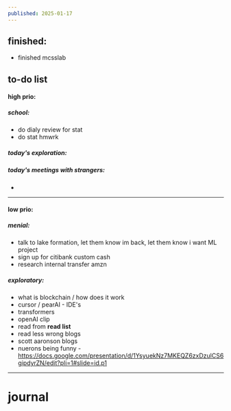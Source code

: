 ```yaml
---
published: 2025-01-17
---
```


## finished:

- finished mcsslab
## to-do list

#### high prio:

##### school:

- do dialy review for stat
- do stat hmwrk
##### today's exploration:
##### today's meetings with strangers:
- 

----

#### low prio:
##### menial:
- talk to lake formation, let them know im back, let them know i want ML project
- sign up for citibank custom cash
- research internal transfer amzn
##### exploratory:
- what is blockchain / how does it work
- cursor / pearAI - IDE's
- transformers  
- openAI clip
- read from **read list** 
- read less wrong blogs
- scott aaronson blogs
- nuerons being funny - https://docs.google.com/presentation/d/1YsyuekNz7MKEQZ6zxDzulCS6gipdyrZN/edit?pli=1#slide=id.p1

---
# journal
